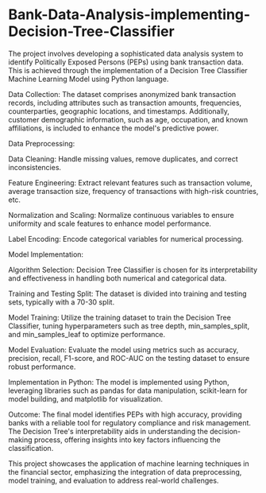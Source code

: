 # Bank-Data-Analysis-implementing-Decision-Tree-Classifier
The project involves developing a sophisticated data analysis system to identify Politically Exposed Persons (PEPs) using bank transaction data. This is achieved through the implementation of a Decision Tree Classifier Machine Learning Model using Python language.

Data Collection:
The dataset comprises anonymized bank transaction records, including attributes such as transaction amounts, frequencies, counterparties, geographic locations, and timestamps. Additionally, customer demographic information, such as age, occupation, and known affiliations, is included to enhance the model's predictive power.

Data Preprocessing:

Data Cleaning: Handle missing values, remove duplicates, and correct inconsistencies.

Feature Engineering: Extract relevant features such as transaction volume, average transaction size, frequency of transactions with high-risk countries, etc.

Normalization and Scaling: Normalize continuous variables to ensure uniformity and scale features to enhance model performance.

Label Encoding: Encode categorical variables for numerical processing.

Model Implementation:

Algorithm Selection: Decision Tree Classifier is chosen for its interpretability and effectiveness in handling both numerical and categorical data.

Training and Testing Split: The dataset is divided into training and testing sets, typically with a 70-30 split.

Model Training: Utilize the training dataset to train the Decision Tree Classifier, tuning hyperparameters such as tree depth, min_samples_split, and min_samples_leaf to optimize performance.

Model Evaluation: Evaluate the model using metrics such as accuracy, precision, recall, F1-score, and ROC-AUC on the testing dataset to ensure robust performance.

Implementation in Python:
The model is implemented using Python, leveraging libraries such as pandas for data manipulation, scikit-learn for model building, and matplotlib for visualization.

Outcome:
The final model identifies PEPs with high accuracy, providing banks with a reliable tool for regulatory compliance and risk management. The Decision Tree's interpretability aids in understanding the decision-making process, offering insights into key factors influencing the classification.

This project showcases the application of machine learning techniques in the financial sector, emphasizing the integration of data preprocessing, model training, and evaluation to address real-world challenges.
